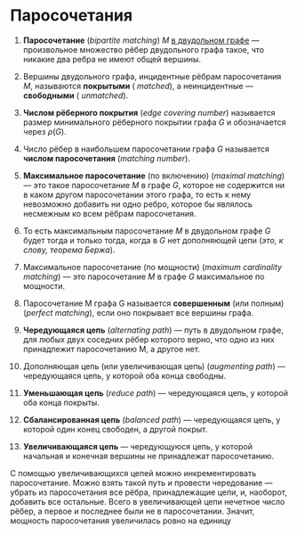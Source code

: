 # Паросочетания
1. <b>Паросочетание</b> (<em>bipartite matсhing</em>) $M$ <ins>в двудольном графе</ins> — произвольное множество рёбер двудольного графа такое, что никакие два ребра не имеют общей вершины.

2. Вершины двудольного графа, инцидентные рёбрам паросочетания $M$, называются <b>покрытыми</b> (<em> matched</em>), а неинцидентные — <b>свободными</b> (<em> unmatched</em>).

3. <b>Числом рёберного покрытия</b> (<em>edge covering number</em>) называется размер минимального рёберного покрытии графа $G$ и обозначается через $ρ(G)$.

4. Число рёбер в наибольшем паросочетании графа $G$ называется <b>числом паросочетания</b> (<em>matching number</em>).

5. <b>Максимальное паросочетание</b> (по включению) (<em>maximal matching</em>) — это такое паросочетание $M$ в графе $G$, которое не содержится ни в каком другом паросочетании этого графа, то есть к нему невозможно добавить ни одно ребро, которое бы являлось несмежным ко всем рёбрам паросочетания.

6. То есть максимальным паросочетание $M$ в двудольном графе $G$ будет тогда и только тогда, когда в $G$ нет дополняющей цепи (<em>это, к слову, теорема Бержа</em>).

7. Максимальное паросочетание (по мощности) (<em>maximum cardinality matching</em>) — это паросочетание $M$ в графе $G$ максимальное по мощности.

8. Паросочетание M графа G называется <b>совершенным</b> (или полным) (<em>perfect matching</em>), если оно покрывает все вершины графа.

9. <b>Чередующаяся цепь</b> (<em>alternating path</em>) — путь в двудольном графе, для любых двух соседних рёбер которого верно, что одно из них принадлежит паросочетанию M, а другое нет.

10. Дополняющая цепь (или увеличивающая цепь) (<em>augmenting path</em>) — чередующаяся цепь, у которой оба конца свободны.

11. <b>Уменьшающая цепь</b> (<em>reduce path</em>) — чередующаяся цепь, у которой оба конца покрыты.

12. <b>Сбалансированная цепь</b> (<em>balanced path</em>) — чередующаяся цепь, у которой один конец свободен, а другой покрыт.

13. <b>Увеличивающаяся цепь</b> — чередующуюся цепь, у которой начальная и конечная вершины не принадлежат паросочетанию.

С помощью увеличивающихся цепей можно инкрементировать паросочетание. Можно взять такой путь и провести чередование — убрать из паросочетания все рёбра, принадлежащие цепи, и, наоборот, добавить все остальные. Всего в увеличивающей цепи нечетное число рёбер, а первое и последнее были не в паросочетании. Значит, мощность паросочетания увеличилась ровно на единицу